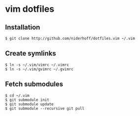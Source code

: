 # vim dotfiles

## Installation
    $ git clone http://github.com/niderhoff/dotfiles.vim ~/.vim

## Create symlinks
    $ ln -s ~/.vim/vimrc ~/.vimrc
    $ ln -s ~/.vim/gvimrc ~/.gvimrc

## Fetch submodules
    $ cd ~/.vim
    $ git submodule init
    $ git submodule update
    $ git submodule --recursive git pull
